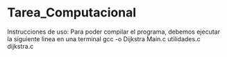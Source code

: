 # Tarea_Computacional
Instrucciones de uso:
Para poder compilar el programa, debemos ejecutar la siguiente linea en una terminal
gcc -o Dijkstra Main.c utilidades.c dijkstra.c